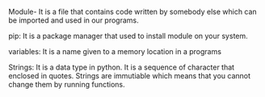 Module- It is a file that contains code written by somebody else which can be imported 
and used in our programs.

pip: It is a package manager that used to install module on your system.

variables: It is a name given to a memory location in a programs 

Strings: It is a data type in python. It is a sequence of character that enclosed in quotes. Strings are immutiable which means that you cannot change them by running functions. 